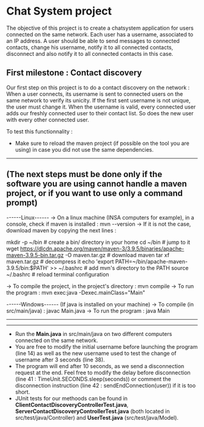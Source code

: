 # Chat System project 

The objective of this project is to create a chatsystem application for users connected on the same network. Each user has a username, associated to an IP address. A user should be able to send messages to connected contacts, change his username, notify it to all connected contacts, disconnect and also notify it to all connected contacts in this case.


## First milestone : Contact discovery 

Our first step on this project is to do a contact discovery on the network : When a user connects, its username is sent to connected users on the same network to verify its unicity. If the first sent username is not unique, the user must change it. When the username is valid, every connected user adds our freshly connected user to their contact list. So does the new user with every other connected user. 

To test this functionnality : 

- Make sure to reload the maven project (if possible on the tool you are using) in case you did not use the same dependencies.

--------------------------------------------------------------------------------------------------------------------------------------------
(The next steps must be done only if the software you are using cannot handle a maven project, or if you want to use only a command prompt)
--------------------------------------------------------------------------------------------------------------------------------------------

------Linux------
    -> On a linux machine (INSA computers for example), in a console, check if maven is installed : mvn --version
    -> If it is not the case, download maven by copying the next lines :
    
mkdir -p ~/bin  # create a bin/ directory in your home
cd ~/bin  # jump to it
wget https://dlcdn.apache.org/maven/maven-3/3.9.5/binaries/apache-maven-3.9.5-bin.tar.gz -O maven.tar.gz  # download maven
tar xf maven.tar.gz  # decompress it
echo 'export PATH=~/bin/apache-maven-3.9.5/bin:$PATH' >> ~/.bashrc  # add mvn's directory to the PATH
source ~/.bashrc  # reload terminal configuration

  -> To compile the project, in the project's directory : mvn compile
  -> To run the program : mvn exec:java -Dexec.mainClass="Main"
  
------Windows------
  (If java is installed on your machine)
    -> To compile (in src/main/java) : javac Main.java 
    -> To run the program : java Main

----------------------------------------------------------------------------------------------------------------------------------

----------------------------------------------------------------------------------------------------------------------------------

- Run the **Main.java** in src/main/java on two different computers connected on the same network.
- You are free to modify the initial username before launching the program (line 14) as well as the new username used to test the change of username after 3 seconds (line 38).
- The program will end after 10 seconds, as we send a disconnection request at the end. Feel free to modify the delay before disconnection (line 41 : TimeUnit.SECONDS.sleep(seconds)) or comment the disconnection instruction (line 42 : sendEndConnection(user)) if it is too short.
- JUnit tests for our methoods can be found in **ClientContactDiscoveryControllerTest.java**, **ServerContactDiscoveryControllerTest.java** (both located in src/test/java/Controller) and **UserTest.java** (src/test/java/Model).
